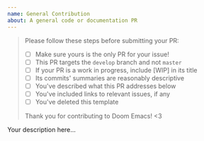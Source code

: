 ```yaml
---
name: General Contribution
about: A general code or documentation PR
---
```

> Please follow these steps before submitting your PR:
>
> - [ ] Make sure yours is the only PR for your issue!
> - [ ] This PR targets the `develop` branch and not `master`
> - [ ] If your PR is a work in progress, include [WIP] in its title
> - [ ] Its commits' summaries are reasonably descriptive
> - [ ] You've described what this PR addresses below
> - [ ] You've included links to relevant issues, if any
> - [ ] You've deleted this template
>
> Thank you for contributing to Doom Emacs! <3

Your description here...
